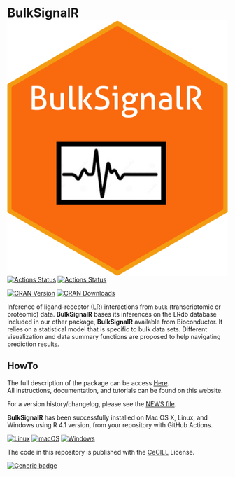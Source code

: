 
# BulkSignalR <img src="man/figures/logo.png" align="right" />

<!-- badges: start -->
[![Actions Status](https://github.com/ZheFrench/BulkSignalR/workflows/R-CMD-check/badge.svg)](https://github.com/ZheFrench/BulkSignalR/actions)
[![Actions Status](https://github.com/ZheFrench/BulkSignalR/workflows/R-CMD-check-bioc/badge.svg)](https://github.com/ZheFrench/BulkSignalR/actions)

[![CRAN Version](https://www.r-pkg.org/badges/version/BulkSignalR)](https://cran.r-project.org/package=BulkSignalR)
[![CRAN Downloads](https://cranlogs.r-pkg.org/badges/BulkSignalR)](https://cran.r-project.org/package=BulkSignalR)
<!-- badges: end -->


Inference of ligand-receptor (LR) interactions from `bulk`
(transcriptomic or proteomic) data. **BulkSignalR** bases its inferences
on the LRdb database included in our other package, **BulkSignalR**
available from Bioconductor. It relies on a statistical model that
is specific to bulk data sets. Different visualization and data
summary functions are proposed to help navigating prediction results.

## HowTo

The full description of the package can be access [Here](https://zhefrench.github.io/BulksignalR/).  
All instructions, documentation, and tutorials can be found on this website.

For a version history/changelog, please see the [NEWS file](https://github.com/zhefrench/BulksignalR/blob/master/NEWS.md).


**BulkSignalR** has been successfully installed on Mac OS X, Linux, and Windows using R 4.1 version, from your repository with GitHub Actions.

<!-- badges: start -->
[![Linux](https://svgshare.com/i/Zhy.svg)](https://svgshare.com/i/Zhy.svg)
[![macOS](https://svgshare.com/i/ZjP.svg)](https://svgshare.com/i/ZjP.svg)
[![Windows](https://svgshare.com/i/ZhY.svg)](https://svgshare.com/i/ZhY.svg)
<!-- badges: end -->


The code in this repository is published with the [CeCILL](https://github.com/zhefrench/BulksignalR/blob/master/LICENSE.md) License.


<!-- badges: start -->
[![Generic badge](https://img.shields.io/badge/License-CeCILL-green.svg)](https://shields.io/)
<!-- badges: end -->



